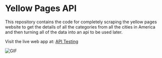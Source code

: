 # Yellow Pages API

This repository contains the code for completely scraping the yellow pages website to get the details of all the categories from all the cities in America and 
then turning all of the data into an api to be used later.

Visit the live web app at: [API Testing](https://hrushis-yellow-pages-end-api.herokuapp.com/)

![GIF](https://github.com/Hrushi11/Yellow-Pages-End-API/blob/main/assets/api-testing.gif?raw=true)

